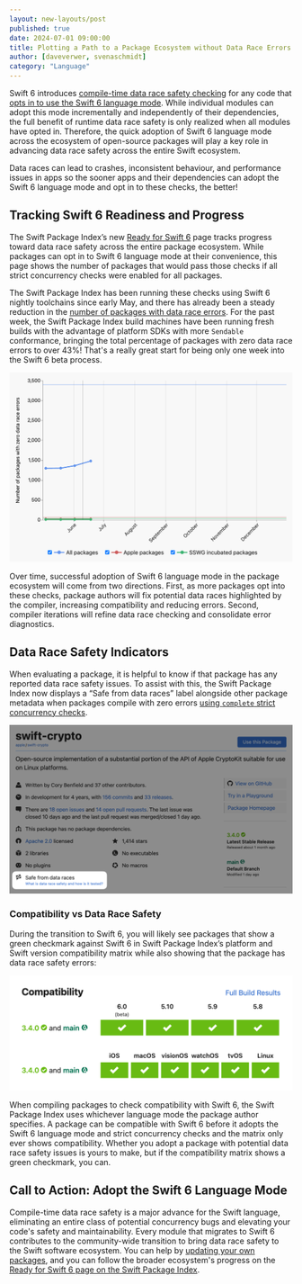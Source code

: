 ```yaml
---
layout: new-layouts/post
published: true
date: 2024-07-01 09:00:00
title: Plotting a Path to a Package Ecosystem without Data Race Errors
author: [daveverwer, svenaschmidt]
category: "Language"
---
```


Swift 6 introduces [compile-time data race safety checking](https://www.swift.org/migration/documentation/swift-6-concurrency-migration-guide/dataracesafety) for any code that [opts in to use the Swift 6 language mode](https://www.swift.org/migration/documentation/swift-6-concurrency-migration-guide/swift6mode). While individual modules can adopt this mode incrementally and independently of their dependencies, the full benefit of runtime data race safety is only realized when all modules have opted in. Therefore, the quick adoption of Swift 6 language mode across the ecosystem of open-source packages will play a key role in advancing data race safety across the entire Swift ecosystem.

Data races can lead to crashes, inconsistent behaviour, and performance issues in apps so the sooner apps and their dependencies can adopt the Swift 6 language mode and opt in to these checks, the better!

## Tracking Swift 6 Readiness and Progress

The Swift Package Index’s new [Ready for Swift 6](https://swiftpackageindex.com/ready-for-swift-6) page tracks progress toward data race safety across the entire package ecosystem. While packages can opt in to Swift 6 language mode at their convenience, this page shows the number of packages that would pass those checks if all strict concurrency checks were enabled for all packages.

The Swift Package Index has been running these checks using Swift 6 nightly toolchains since early May, and there has already been a steady reduction in the [number of packages with data race errors](https://swiftpackageindex.com/ready-for-swift-6#total-zero-errors). For the past week, the Swift Package Index build machines have been running fresh builds with the advantage of platform SDKs with more `Sendable` conformance, bringing the total percentage of packages with zero data race errors to over 43%! That's a really great start for being only one week into the Swift 6 beta process.

![Chart showing the number of packages with no data race errors increasing over time from May this year](/assets/images/ready-for-swift-6-blog/packages-with-no-data-race-errors.png)

Over time, successful adoption of Swift 6 language mode in the package ecosystem will come from two directions. First, as more packages opt into these checks, package authors will fix potential data races highlighted by the compiler, increasing compatibility and reducing errors. Second, compiler iterations will refine data race checking and consolidate error diagnostics.

## Data Race Safety Indicators

When evaluating a package, it is helpful to know if that package has any reported data race safety issues. To assist with this, the Swift Package Index now displays a “Safe from data races” label alongside other package metadata when packages compile with zero errors [using `complete` strict concurrency checks](https://www.swift.org/migration/documentation/swift-6-concurrency-migration-guide/completechecking).

![Package metadata shown on the Swift Package Index showing that the package has no data race errors](/assets/images/ready-for-swift-6-blog/package-showing-safe-from-data-races.png)

### Compatibility vs Data Race Safety

During the transition to Swift 6, you will likely see packages that show a green checkmark against Swift 6 in Swift Package Index’s platform and Swift version compatibility matrix while also showing that the package has data race safety errors:

![A Swift Package Index compatibility matrix showing a green checkmark against Swift 6 compatibility](/assets/images/ready-for-swift-6-blog/package-compatibility-with-swift-6.png)

When compiling packages to check compatibility with Swift 6, the Swift Package Index uses whichever language mode the package author specifies. A package can be compatible with Swift 6 before it adopts the Swift 6 language mode and strict concurrency checks and the matrix only ever shows compatibility. Whether you adopt a package with potential data race safety issues is yours to make, but if the compatibility matrix shows a green checkmark, you can.

## Call to Action: Adopt the Swift 6 Language Mode

Compile-time data race safety is a major advance for the Swift language, eliminating an entire class of potential concurrency bugs and elevating your code's safety and maintainability. Every module that migrates to Swift 6 contributes to the community-wide transition to bring data race safety to the Swift software ecosystem. You can help by [updating your own packages](https://www.swift.org/migration/), and you can follow the broader ecosystem's progress on the [Ready for Swift 6 page on the Swift Package Index](https://swiftpackageindex.com/ready-for-swift-6).
